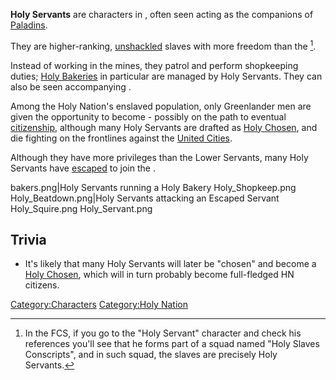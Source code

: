 **Holy Servants** are characters in [](02%20-%20Projects%20&%20Wikis/Kenshi/Kenshi%20Wiki/Kenshi%20Wiki%20Template/The_Holy_Nation.md), often seen acting as the companions
of [Paladins](Paladin.md "wikilink").

They are higher-ranking, [unshackled](Prisoner_Shackles.md "wikilink")
slaves with more freedom than the [](Lower_Servant.md)[^1].

Instead of working in the mines, they patrol and perform shopkeeping
duties; [Holy Bakeries](Holy_Bakery.md "wikilink") in particular are
managed by Holy Servants. They can also be seen accompanying [](Holy_Priest.md).

Among the Holy Nation's enslaved population, only Greenlander men are
given the opportunity to become [](Holy_Servant.md) - possibly on the path to eventual
[citizenship](Holy_Citizen.md "wikilink"), although many Holy Servants are
drafted as [Holy Chosen](Holy_Chosen.md "wikilink"), and die fighting on
the frontlines against the [United Cities](02%20-%20Projects%20&%20Wikis/Kenshi/Kenshi%20Wiki/Kenshi%20Wiki%20Template/United_Cities.md "wikilink").

Although they have more privileges than the Lower Servants, many Holy
Servants have [escaped](Escaped_Servant.md "wikilink") to join the [](02%20-%20Projects%20&%20Wikis/Kenshi/Kenshi%20Wiki/Kenshi%20Wiki%20Template/Holy_Nation_Outlaws.md).

bakers.png\|Holy Servants running a Holy Bakery Holy_Shopkeep.png
Holy_Beatdown.png\|Holy Servants attacking an Escaped Servant
Holy_Squire.png Holy_Servant.png

## Trivia

- It's likely that many Holy Servants will later be "chosen" and become
  a [Holy Chosen](Holy_Chosen.md "wikilink"), which will in turn probably
  become full-fledged HN citizens.

[Category:Characters](Category:Characters "wikilink") [Category:Holy
Nation](Category:Holy_Nation "wikilink")

[^1]: In the FCS, if you go to the "Holy Servant" character and check
    his references you'll see that he forms part of a squad named "Holy
    Slaves Conscripts", and in such squad, the slaves are precisely Holy
    Servants.